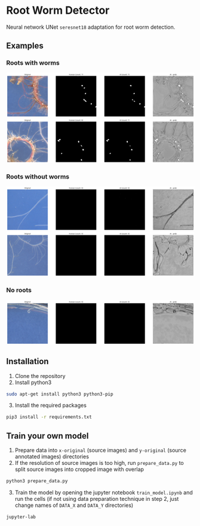 # Root Worm Detector
Neural network UNet `seresnet18` adaptation for root worm detection.

## Examples
### Roots with worms
![roots with worms 1](docs/example_root_worms.png)
![roots with worms 2](docs/example_root_worms2.png)

### Roots without worms
![roots without worms 1](docs/example_root.png)
![roots without worms 2](docs/example_root2.png)

### No roots
![nothing](docs/example_nothing.png)

## Installation
1. Clone the repository
2. Install python3
```bash
sudo apt-get install python3 python3-pip
```
3. Install the required packages
```bash
pip3 install -r requirements.txt
```

## Train your own model
1. Prepare data into `x-original` (source images) and `y-original` (source annotated images) directories
2. If the resolution of source images is too high, run `prepare_data.py` to split source images into cropped image with overlap
```bash
python3 prepare_data.py
```
3. Train the model by opening the jupyter notebook `train_model.ipynb` and run the cells (if not using data preparation technique in step 2, just change names of `DATA_X` and `DATA_Y` directories)
```bash
jupyter-lab
```